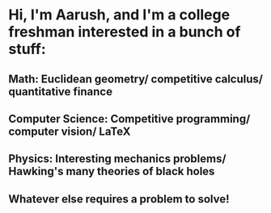 # Hi, I'm Aarush, and I'm a college freshman interested in a bunch of stuff:

## Math: Euclidean geometry/ competitive calculus/ quantitative finance

## Computer Science: Competitive programming/ computer vision/ LaTeX

## Physics: Interesting mechanics problems/ Hawking's many theories of black holes

## Whatever else requires a problem to solve!
